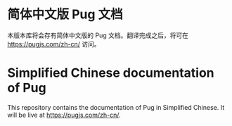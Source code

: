 # 简体中文版 Pug 文档

本版本库将会存有简体中文版的 Pug 文档。翻译完成之后，将可在 https://pugjs.com/zh-cn/ 访问。

# Simplified Chinese documentation of Pug

This repository contains the documentation of Pug in Simplified Chinese. It will be live at https://pugjs.com/zh-cn/.
